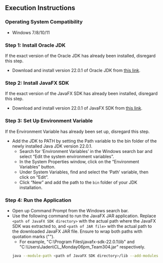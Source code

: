 ## Execution Instructions

### Operating System Compatibility
- Windows 7/8/10/11

### Step 1: Install Oracle JDK
If the exact version of the Oracle JDK has already been installed, disregard this step.
- Download and install version 22.0.1 of Oracle JDK from [this link](https://www.oracle.com/java/technologies/downloads/#jdk22-windows).
   
### Step 2: Install JavaFX SDK
If the exact version of the JavaFX SDK has already been installed, disregard this step.
- Download and install version 22.0.1 of JavaFX SDK from [this link](https://gluonhq.com/products/javafx/).

### Step 3: Set Up Environment Variable
If the Environment Variable has already been set up, disregard this step.
- Add the JDK to PATH by setting the Path variable to the bin folder of the newly installed Java JDK version 22.0.1.
   - Search for ‘Environment Variables’ in the Windows search bar and select “Edit the system environment variables”.
   - In the System Properties window, click on the “Environment Variables” button.
   - Under System Variables, find and select the ‘Path’ variable, then click on “Edit”.
   - Click “New” and add the path to the `bin` folder of your JDK installation.

### Step 4: Run the Application
- Open up Command Prompt from the Windows search bar.
- Use the following command to run the JavaFX JAR application. Replace `<path of JavaFX SDK directory>` with the actual path where the JavaFX SDK was extracted to, and `<path of JAR file>` with the actual path to the downloaded JavaFX JAR file. Ensure to wrap both paths with quotation marks ("").
   - For example, "C:\Program Files\javafx-sdk-22.0.1\lib" and "C:\Users\Jaden\CL_Monday06pm_Team304.jar" respectively.
   ```bash
   java --module-path <path of JavaFX SDK directory>/lib --add-modules javafx.controls,javafx.fxml -jar <path of JAR file>
